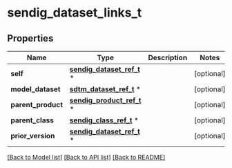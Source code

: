# sendig_dataset_links_t

## Properties
Name | Type | Description | Notes
------------ | ------------- | ------------- | -------------
**self** | [**sendig_dataset_ref_t**](sendig_dataset_ref.md) \* |  | [optional] 
**model_dataset** | [**sdtm_dataset_ref_t**](sdtm_dataset_ref.md) \* |  | [optional] 
**parent_product** | [**sendig_product_ref_t**](sendig_product_ref.md) \* |  | [optional] 
**parent_class** | [**sendig_class_ref_t**](sendig_class_ref.md) \* |  | [optional] 
**prior_version** | [**sendig_dataset_ref_t**](sendig_dataset_ref.md) \* |  | [optional] 

[[Back to Model list]](../README.md#documentation-for-models) [[Back to API list]](../README.md#documentation-for-api-endpoints) [[Back to README]](../README.md)


